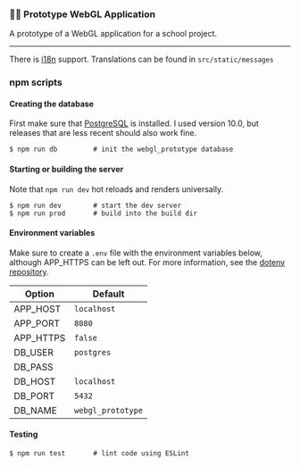 ### 👨‍🔬 Prototype WebGL Application

A prototype of a WebGL application for a school project.

---

There is [i18n](https://en.wikipedia.org/wiki/Internationalization_and_localization) support. Translations can be found in `src/static/messages`

### npm scripts

#### Creating the database

First make sure that [PostgreSQL](https://www.postgresql.org/download/) is installed. I used version 10.0, but releases that are less recent should also work fine.

```
$ npm run db         # init the webgl_prototype database
```

#### Starting or building the server

Note that `npm run dev` hot reloads and renders universally.

```
$ npm run dev        # start the dev server
$ npm run prod       # build into the build dir
```

#### Environment variables

Make sure to create a `.env` file with the environment variables below, although APP_HTTPS can be left out. For more information, see the [dotenv repository](https://github.com/motdotla/dotenv).

| Option    | Default           |
| --------- | ----------------- |
| APP_HOST  | `localhost`       |
| APP_PORT  | `8080`            |
| APP_HTTPS | `false`           |
| DB_USER   | `postgres`        |
| DB_PASS   |
| DB_HOST   | `localhost`       |
| DB_PORT   | `5432`            |
| DB_NAME   | `webgl_prototype` |

#### Testing

```
$ npm run test       # lint code using ESLint
```
